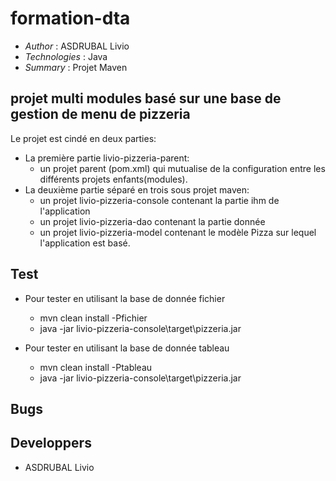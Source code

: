 # formation-dta

* *Author* : ASDRUBAL Livio
* *Technologies* : Java 
* *Summary* : Projet Maven

## projet multi modules basé sur une base de gestion de menu de pizzeria

Le projet est cindé en deux parties:
  * La première partie livio-pizzeria-parent:
    * un projet parent (pom.xml) qui mutualise de la configuration entre
les différents projets enfants(modules).
  * La deuxième partie séparé en trois sous projet maven:
    * un projet livio-pizzeria-console contenant la partie ihm de l'application
    * un projet livio-pizzeria-dao contenant la partie donnée
    * un projet livio-pizzeria-model contenant le modèle Pizza sur lequel l'application est basé.
 
 ## Test
 
* Pour tester en utilisant la base de donnée fichier 
   * mvn clean install -Pfichier
   * java -jar livio-pizzeria-console\target\pizzeria.jar 
  
* Pour tester en utilisant la base de donnée tableau
   * mvn clean install -Ptableau
   * java -jar livio-pizzeria-console\target\pizzeria.jar 
 
 ## Bugs
 
 ## Developpers
 
* ASDRUBAL Livio

